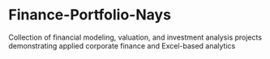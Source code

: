 # Finance-Portfolio-Nays
Collection of financial modeling, valuation, and investment analysis projects demonstrating applied corporate finance and Excel-based analytics

